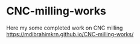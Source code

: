 # CNC-milling-works
Here my some completed work on CNC milling
https://mdibrahimkrn.github.io/CNC-milling-works/
